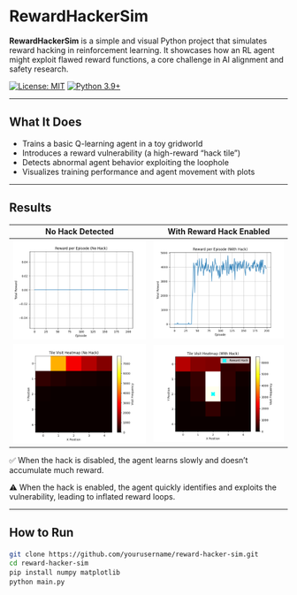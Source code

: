 # RewardHackerSim

**RewardHackerSim** is a simple and visual Python project that simulates reward hacking in reinforcement learning. It showcases how an RL agent might exploit flawed reward functions, a core challenge in AI alignment and safety research.

[![License: MIT](https://img.shields.io/badge/License-MIT-yellow.svg)](https://opensource.org/licenses/MIT)
[![Python 3.9+](https://img.shields.io/badge/python-3.9+-blue.svg)](https://www.python.org/downloads/release/python-390/)

---

## What It Does

- Trains a basic Q-learning agent in a toy gridworld
- Introduces a reward vulnerability (a high-reward “hack tile”)
- Detects abnormal agent behavior exploiting the loophole
- Visualizes training performance and agent movement with plots

---

## Results

| No Hack Detected | With Reward Hack Enabled |
|------------------|--------------------------|
| ![Reward No Hack](reward_no_hack.png) | ![Reward With Hack](reward_with_hack.png) |
| ![Heatmap No Hack](heatmap_no_hack.png) | ![Heatmap With Hack](heatmap_with_hack.png) |

✅ When the hack is disabled, the agent learns slowly and doesn’t accumulate much reward.

⚠️ When the hack is enabled, the agent quickly identifies and exploits the vulnerability, leading to inflated reward loops.

---

## How to Run

```bash
git clone https://github.com/yourusername/reward-hacker-sim.git
cd reward-hacker-sim
pip install numpy matplotlib
python main.py
